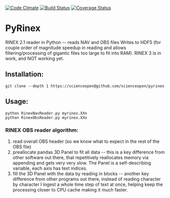 [![Code Climate](https://codeclimate.com/github/scienceopen/pyrinex/badges/gpa.svg)](https://codeclimate.com/github/scienceopen/pyrinex)
[![Build Status](https://travis-ci.org/scienceopen/pyrinex.svg?branch=master)](https://travis-ci.org/scienceopen/pyrinex)
[![Coverage Status](https://coveralls.io/repos/scienceopen/pyrinex/badge.svg)](https://coveralls.io/r/scienceopen/pyrinex)

# PyRinex
RINEX 2.1 reader in Python -- reads NAV and OBS files
Writes to HDF5 (for couple order of magnitude speedup in reading and allows filtering/processing of gigantic files too large to fit into RAM).
RINEX 3 is in work, and NOT working yet.

Installation:
-------------
```
git clone --depth 1 https://scienceopen@github.com/scienceopen/pyrinex
```

Usage:
-------
```
python RinexNavReader.py myrinex.XXn
python RinexObsReader.py myrinex.XXo
```


### RINEX OBS reader algorithm:
1. read overall OBS header (so we know what to expect in the rest of the OBS file)
2. preallocate pandas 3D Panel to fit all data -- this is a key difference from other software out there, that repetitively reallocates memory via appending and gets very very slow.  The Panel is a self-describing variable, each axis has text indices.
3. fill the 3D Panel with the data by reading in blocks -- another key difference from other programs out there, instead of reading character by character I ingest a whole time step of text at once, helping keep the processing closer to CPU cache making it much faster. 
